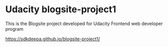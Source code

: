 
# Udacity blogsite-project1
This is the Blogsite project developed for Udacity Frontend web developer program

https://sdkdeepa.github.io/blogsite-project1/

